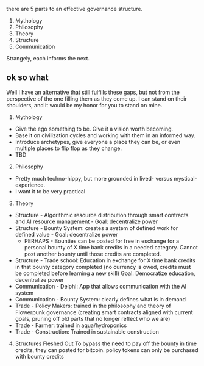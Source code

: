 there are 5 parts to an effective governance structure.
1) Mythology
2) Philosophy
3) Theory
4) Structure
5) Communication

Strangely, each informs the next.

## ok so what
Well I have an alternative that still fulfills these gaps, but not from the perspective of the one filling them as they come up. I can stand on their shoulders, and it would be my honor for you to stand on mine.

1) Mythology
 * Give the ego something to be. Give it a vision worth becoming.
 * Base it on civilization cycles and working with them in an informed way.
 * Introduce archetypes, give everyone a place they can be, or even multiple places to flip flop as they change.
 * TBD
2) Philosophy
 * Pretty much techno-hippy, but more grounded in lived- versus mystical-experience.
 * I want it to be very practical
3) Theory
 * Structure - Algorithmic resource distribution through smart contracts and AI resource management - Goal: decentralize power
 * Structure - Bounty System: creates a system of defined work for defined value - Goal: decentralize power
   * PERHAPS - Bounties can be posted for free in eschange for a personal bounty of X time bank credits in a needed category. Cannot post another bounty until those credits are completed.
 * Structure - Trade school: Education in exchange for X time bank credits in that bounty category completed (no currency is owed, credits must be completed before learning a new skill) Goal: Democratize education, decentralize power
 * Communication - Delphi: App that allows communication with the AI system
 * Communication - Bounty System: clearly defines what is in demand
 * Trade - Policy Makers: trained in the philosophy and theory of Flowerpunk governance (creating smart contracts aligned with current goals, pruning off old parts that no longer reflect who we are)
 * Trade - Farmer: trained in aqua/hydroponics
 * Trade - Construction: Trained in sustainable construction

4) Structures Fleshed Out
To bypass the need to pay off the bounty in time credits, they can posted for bitcoin.
policy tokens can only be purchased with bounty credits
